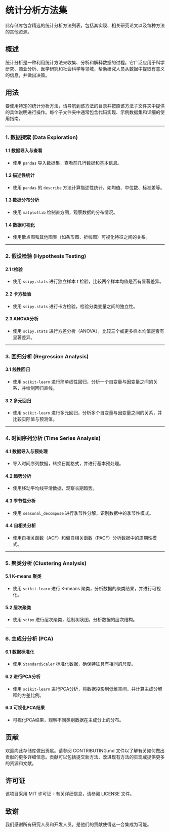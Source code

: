 # 统计分析方法集

此存储库包含精选的统计分析方法列表，包括其实现、相关研究论文以及每种方法的其他资源。

## 概述

统计分析是一种利用统计方法来收集、分析和解释数据的过程。它广泛应用于科学研究、商业分析、医学研究和社会科学等领域，帮助研究人员从数据中提取有意义的信息，并做出决策。

## 用法

要使用特定的统计分析方法，请导航到该方法的目录并按照该方法子文件夹中提供的具体说明进行操作。每个子文件夹中通常包含代码实现、示例数据集和详细的使用指南。

---

### 1. 数据探索 (Data Exploration)

#### 1.1 数据导入与查看

- 使用 `pandas` 导入数据集，查看前几行数据和基本信息。

#### 1.2 描述性统计

- 使用 `pandas` 的 `describe` 方法计算描述性统计，如均值、中位数、标准差等。

#### 1.3 数据分布分析

- 使用 `matplotlib` 绘制直方图，观察数据的分布情况。

#### 1.4 数据可视化

- 使用散点图和其他图表（如条形图、折线图）可视化特征之间的关系。

---

### 2. 假设检验 (Hypothesis Testing)

#### 2.1 t检验

- 使用 `scipy.stats` 进行独立样本 t 检验，比较两个样本均值是否有显著差异。

#### 2.2 卡方检验

- 使用 `scipy.stats` 进行卡方检验，检验分类变量之间的独立性。

#### 2.3 ANOVA分析

- 使用 `scipy.stats` 进行方差分析（ANOVA），比较三个或更多样本均值是否有显著差异。

---

### 3. 回归分析 (Regression Analysis)

#### 3.1 线性回归

- 使用 `scikit-learn` 进行简单线性回归，分析一个自变量与因变量之间的关系，并绘制回归直线。

#### 3.2 多元回归

- 使用 `scikit-learn` 进行多元回归，分析多个自变量与因变量之间的关系，并比较实际值与预测值。

---

### 4. 时间序列分析 (Time Series Analysis)

#### 4.1 数据导入与预处理

- 导入时间序列数据，转换日期格式，并进行基本预处理。

#### 4.2 趋势分析

- 使用移动平均线平滑数据，观察长期趋势。

#### 4.3 季节性分析

- 使用 `seasonal_decompose` 进行季节性分解，识别数据中的季节性模式。

#### 4.4 自相关分析

- 使用自相关函数（ACF）和偏自相关函数（PACF）分析数据中的周期性模式。

---

### 5. 聚类分析 (Clustering Analysis)

#### 5.1 K-means 聚类

- 使用 `scikit-learn` 进行 K-means 聚类，分析数据的聚类结果，并进行可视化。

#### 5.2 层次聚类

- 使用 `scipy` 进行层次聚类，绘制树状图，分析数据的层次结构。

---

### 6. 主成分分析 (PCA)

#### 6.1 数据标准化

- 使用 `StandardScaler` 标准化数据，确保特征具有相同的尺度。

#### 6.2 进行PCA分析

- 使用 `scikit-learn` 进行PCA分析，将数据投影到低维空间，并计算主成分解释的方差比例。

#### 6.3 可视化PCA结果

- 可视化PCA结果，观察不同类别数据在主成分上的分布。

## 贡献

欢迎向此存储库做出贡献。请参阅 CONTRIBUTING.md 文件以了解有关如何做出贡献的更多详细信息。贡献可以包括提交新方法、改进现有方法的实现或提供更多的资源和文献。

## 许可证

该项目采用 MIT 许可证 - 有关详细信息，请参阅 LICENSE 文件。

## 致谢

我们感谢所有研究人员和开发人员，是他们的贡献使得这一合集成为可能。
